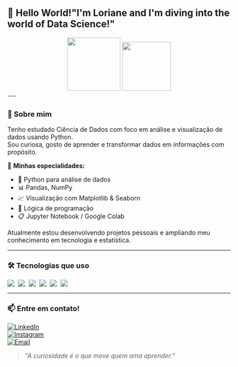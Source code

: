 ## 💜 Hello World!"I'm Loriane and I'm diving into the world of Data Science!"

<div align="center">
  <img height="120em" src="https://github-readme-stats.vercel.app/api?username=lorianematos&show_icons=true&theme=radical&title_color=D8B7DD&icon_color=D8B7DD&text_color=ffffff&bg_color=000000"/>
  <img height="110em" src="https://github-readme-stats.vercel.app/api/top-langs/?username=lorianematos&layout=compact&langs_count=7&theme=radical&title_color=D8B7DD&text_color=ffffff&bg_color=000000"/>
</div>
---

### 💼 Sobre mim

Tenho estudado Ciência de Dados com foco em análise e visualização de dados usando Python.  
Sou curiosa, gosto de aprender e transformar dados em informações com propósito.

📍 **Minhas especialidades:**

- 🐍 Python para análise de dados  
- 📊 Pandas, NumPy  
- 📈 Visualização com Matplotlib & Seaborn  
- 🧠 Lógica de programação  
- 📋 Jupyter Notebook / Google Colab  

Atualmente estou desenvolvendo projetos pessoais e ampliando meu conhecimento em tecnologia e estatística.

---

### 🛠️ Tecnologias que uso

<div style="display: flex; align-items: center; gap: 8px;">
  <img src="https://img.shields.io/badge/Python-3776AB?style=for-the-badge&logo=python&logoColor=white"/>
  <img src="https://img.shields.io/badge/Pandas-150458?style=for-the-badge&logo=pandas&logoColor=white"/>
  <img src="https://img.shields.io/badge/Numpy-013243?style=for-the-badge&logo=numpy&logoColor=white"/>
  <img src="https://img.shields.io/badge/Jupyter-F37626?style=for-the-badge&logo=jupyter&logoColor=white"/>
  <img src="https://img.shields.io/badge/Colab-F9AB00?style=for-the-badge&logo=googlecolab&logoColor=black"/>
  <img src="https://img.shields.io/badge/GitHub-6e5494?style=for-the-badge&logo=github&logoColor=white"/>
</div>

---

### 📫 Entre em contato!

[![LinkedIn](https://img.shields.io/badge/-LinkedIn-0A66C2?style=for-the-badge&logo=linkedin&logoColor=white)](https://www.linkedin.com/in/loriane-matos-3a6488117)  
[![Instagram](https://img.shields.io/badge/-Instagram-E4405F?style=for-the-badge&logo=instagram&logoColor=white)](https://www.instagram.com/loriane.matos)  
[![Email](https://img.shields.io/badge/-Email-D14836?style=for-the-badge&logo=gmail&logoColor=white)](mailto:loriane.matos@gmail.com)


> _“A curiosidade é o que move quem ama aprender.”_


